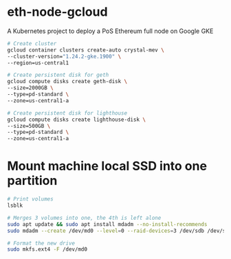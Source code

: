 # eth-node-gcloud
A Kubernetes project to deploy a PoS Ethereum full node on Google GKE

```bash
# Create cluster
gcloud container clusters create-auto crystal-mev \
--cluster-version="1.24.2-gke.1900" \
--region=us-central1 

# Create persistent disk for geth
gcloud compute disks create geth-disk \
--size=2000GB \
--type=pd-standard \
--zone=us-central1-a

# Create persistent disk for lighthouse
gcloud compute disks create lighthouse-disk \
--size=500GB \
--type=pd-standard \
--zone=us-central1-a
```



# Mount machine local SSD into one partition

```bash
# Print volumes
lsblk

# Merges 3 volumes into one, the 4th is left alone
sudo apt update && sudo apt install mdadm --no-install-recommends
sudo mdadm --create /dev/md0 --level=0 --raid-devices=3 /dev/sdb /dev/sdc /dev/sdd

# Format the new drive
sudo mkfs.ext4 -F /dev/md0
```